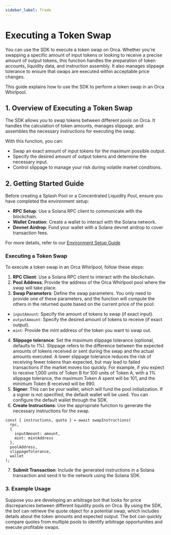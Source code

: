 ```yaml
---
sidebar_label: Trade
---
```


# Executing a Token Swap

You can use the SDK to execute a token swap on Orca. Whether you're swapping a specific amount of input tokens or looking to receive a precise amount of output tokens, this function handles the preparation of token accounts, liquidity data, and instruction assembly. It also manages slippage tolerance to ensure that swaps are executed within acceptable price changes.

This guide explains how to use the SDK to perform a token swap in an Orca Whirlpool.

## 1. Overview of Executing a Token Swap

The SDK allows you to swap tokens between different pools on Orca. It handles the calculation of token amounts, manages slippage, and assembles the necessary instructions for executing the swap.

With this function, you can:
- Swap an exact amount of input tokens for the maximum possible output.
- Specify the desired amount of output tokens and determine the necessary input.
- Control slippage to manage your risk during volatile market conditions.

## 2. Getting Started Guide

Before creating a Splash Pool or a Concentrated Liquidity Pool, ensure you have completed the environment setup:
- **RPC Setup**: Use a Solana RPC client to communicate with the blockchain.
- **Wallet Creation**: Create a wallet to interact with the Solana network.
- **Devnet Airdrop**: Fund your wallet with a Solana devnet airdrop to cover transaction fees.

For more details, refer to our [Environment Setup Guide](./01-Environment%20Setup.md)

### Executing a Token Swap
To execute a token swap in an Orca Whirlpool, follow these steps:

1. **RPC Client**: Use a Solana RPC client to interact with the blockchain.
2. **Pool Address**: Provide the address of the Orca Whirlpool pool where the swap will take place.
3. **Swap Parameters**: Define the swap parameters. You only need to provide one of these parameters, and the function will compute the others in the returned quote based on the current price of the pool:
  - `inputAmount`: Specify the amount of tokens to swap (if exact input).
  - `outputAmount`: Specify the desired amount of tokens to receive (if exact output).
  - `mint`: Provide the mint address of the token you want to swap out.
4. **Slippage tolerance**: Set the maximum slippage tolerance (optional, defaults to 1%). Slippage refers to the difference between the expected amounts of tokens received or sent during the swap and the actual amounts executed. A lower slippage tolerance reduces the risk of receiving fewer tokens than expected, but may lead to failed transactions if the market moves too quickly. For example, if you expect to receive 1,000 units of Token B for 100 units of Token A, with a 1% slippage tolerance, the maximum Token A spent will be 101, and the minimum Token B received will be 990.
5. **Signer**: This can be your wallet, which will fund the pool initialization. If a signer is not specified, the default wallet will be used. You can configure the default wallet through the SDK.
6. **Create Instructions**: Use the appropriate function to generate the necessary instructions for the swap.
  ```tsx
  const { instructions, quote } = await swapInstructions(
    rpc, 
    { 
      inputAmount: amount, 
      mint: mintAddress
    }, 
    poolAddress, 
    slippageTolerance,
    wallet
  );
  ```
7. **Submit Transaction**: Include the generated instructions in a Solana transaction and send it to the network using the Solana SDK.

### 3. Example Usage

Suppose you are developing an arbitrage bot that looks for price discrepancies between different liquidity pools on Orca. By using the SDK, the bot can retrieve the quote object for a potential swap, which includes details about the token amounts and expected output. The bot can quickly compare quotes from multiple pools to identify arbitrage opportunities and execute profitable swaps.
